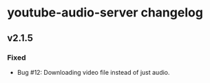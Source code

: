 # youtube-audio-server changelog

## v2.1.5

### Fixed

- Bug #12: Downloading video file instead of just audio.

